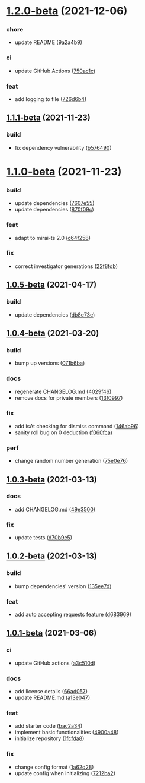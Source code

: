 # [1.2.0-beta](https://github.com/Samarium150/mirai-ts-dice-maid/compare/1.1.1-beta...1.2.0-beta) (2021-12-06)


### chore

* update README ([9a2a4b9](https://github.com/Samarium150/mirai-ts-dice-maid/commit/9a2a4b900eae6ec0db13f7185fd3342752fb6d63))

### ci

* update GitHub Actions ([750ac1c](https://github.com/Samarium150/mirai-ts-dice-maid/commit/750ac1c0284aa84af421efe2355b04cad145b865))

### feat

* add logging to file ([726d6b4](https://github.com/Samarium150/mirai-ts-dice-maid/commit/726d6b421a6471e1b25a84b12557912eda6bad50))



## [1.1.1-beta](https://github.com/Samarium150/mirai-ts-dice-maid/compare/1.1.0-beta...1.1.1-beta) (2021-11-23)


### build

* fix dependency vulnerability ([b576490](https://github.com/Samarium150/mirai-ts-dice-maid/commit/b576490ff69b72aab3d4dcb5f8ab0bb1041aa04a))



# [1.1.0-beta](https://github.com/Samarium150/mirai-ts-dice-maid/compare/1.0.5-beta...1.1.0-beta) (2021-11-23)


### build

* update dependencies ([7607e55](https://github.com/Samarium150/mirai-ts-dice-maid/commit/7607e55c46031c33b3a8efc519958b71c9d7374b))
* update dependencies ([870f09c](https://github.com/Samarium150/mirai-ts-dice-maid/commit/870f09c33b5624d606050cf68296776fc75a2824))

### feat

* adapt to mirai-ts 2.0 ([c64f258](https://github.com/Samarium150/mirai-ts-dice-maid/commit/c64f258ede814ee2e2edffef9974828186302372))

### fix

* correct investigator generations ([22f8fdb](https://github.com/Samarium150/mirai-ts-dice-maid/commit/22f8fdbda92b1a1b79d037f7a46f685536b4bf64))



## [1.0.5-beta](https://github.com/Samarium150/mirai-ts-dice-maid/compare/1.0.4-beta...1.0.5-beta) (2021-04-17)


### build

* update dependencies ([db8e73e](https://github.com/Samarium150/mirai-ts-dice-maid/commit/db8e73eed58f727bff88d15a84c902241e461847))



## [1.0.4-beta](https://github.com/Samarium150/mirai-ts-dice-maid/compare/1.0.3-beta...1.0.4-beta) (2021-03-20)


### build

* bump up versions ([071b6ba](https://github.com/Samarium150/mirai-ts-dice-maid/commit/071b6ba4f9a312ccc6db819bb81be43742f7dac1))

### docs

* regenerate CHANGELOG.md ([4029f46](https://github.com/Samarium150/mirai-ts-dice-maid/commit/4029f462532881af1af376d2ee632dfc00b3c2f1))
* remove docs for private members ([13f0997](https://github.com/Samarium150/mirai-ts-dice-maid/commit/13f099796d834499d1c1eebc681d845070ad28d8))

### fix

* add isAt checking for dismiss command ([146ab96](https://github.com/Samarium150/mirai-ts-dice-maid/commit/146ab964b20173e254d4c11e8feccac576b92b06))
* sanity roll bug on 0 deduction ([f060fca](https://github.com/Samarium150/mirai-ts-dice-maid/commit/f060fcaf800d1d680a3695cba28a73ea55dddf68))

### perf

* change random number generation ([75e0e76](https://github.com/Samarium150/mirai-ts-dice-maid/commit/75e0e76579548a587cf3b8cb38f261c0b24122ca))



## [1.0.3-beta](https://github.com/Samarium150/mirai-ts-dice-maid/compare/1.0.2-beta...1.0.3-beta) (2021-03-13)


### docs

* add CHANGELOG.md ([49e3500](https://github.com/Samarium150/mirai-ts-dice-maid/commit/49e3500225fa04443261d6caf2a6f9495fe30226))

### fix

* update tests ([d70b9e5](https://github.com/Samarium150/mirai-ts-dice-maid/commit/d70b9e5c7f53a92f2f55d45c1b2b591931a17de5))



## [1.0.2-beta](https://github.com/Samarium150/mirai-ts-dice-maid/compare/1.0.1-beta...1.0.2-beta) (2021-03-13)


### build

* bump dependencies' version ([135ee7d](https://github.com/Samarium150/mirai-ts-dice-maid/commit/135ee7d1acba2dcd62a5cac9a6d6975fd45645e7))

### feat

* add auto accepting requests feature ([d683969](https://github.com/Samarium150/mirai-ts-dice-maid/commit/d6839694335a13d543d0a9eebef18b2fc7bbe290))



## [1.0.1-beta](https://github.com/Samarium150/mirai-ts-dice-maid/compare/1fcfda887b66a6e9dfc29a2ced697ec15c4e50da...1.0.1-beta) (2021-03-06)


### ci

* update GitHub actions ([a3c510d](https://github.com/Samarium150/mirai-ts-dice-maid/commit/a3c510d837844ee145b88ad06418afa5208804a9))

### docs

* add license details ([66ad057](https://github.com/Samarium150/mirai-ts-dice-maid/commit/66ad057862da300556500f5cf5ec403f8e9ecffc))
* update README.md ([a13e047](https://github.com/Samarium150/mirai-ts-dice-maid/commit/a13e047d2048e1ed91c6c71c0aba2a44f1bd16a4))

### feat

* add starter code ([bac2a34](https://github.com/Samarium150/mirai-ts-dice-maid/commit/bac2a346f6d0384415f6dcb3d71d27f66bc9d1d5))
* implement basic functionalities ([4900a48](https://github.com/Samarium150/mirai-ts-dice-maid/commit/4900a48a39540a37478bfafe885e4aabb7217a63))
* initialize repository ([1fcfda8](https://github.com/Samarium150/mirai-ts-dice-maid/commit/1fcfda887b66a6e9dfc29a2ced697ec15c4e50da))

### fix

* change config format ([1a62d28](https://github.com/Samarium150/mirai-ts-dice-maid/commit/1a62d28869c203afc0c2771538f108f587c5a49e))
* update config when initializing ([7212ba2](https://github.com/Samarium150/mirai-ts-dice-maid/commit/7212ba260b5a25370cb18fe8c06d914ac7e30b50))



